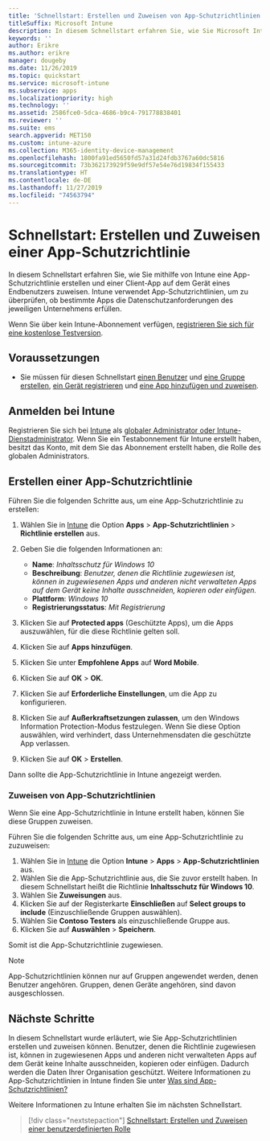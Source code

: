 ```yaml
---
title: 'Schnellstart: Erstellen und Zuweisen von App-Schutzrichtlinien'
titleSuffix: Microsoft Intune
description: In diesem Schnellstart erfahren Sie, wie Sie Microsoft Intune zum Erstellen und Zuweisen von App-Schutzrichtlinien verwenden.
keywords: ''
author: Erikre
ms.author: erikre
manager: dougeby
ms.date: 11/26/2019
ms.topic: quickstart
ms.service: microsoft-intune
ms.subservice: apps
ms.localizationpriority: high
ms.technology: ''
ms.assetid: 2586fce0-5dca-4686-b9c4-791778838401
ms.reviewer: ''
ms.suite: ems
search.appverid: MET150
ms.custom: intune-azure
ms.collection: M365-identity-device-management
ms.openlocfilehash: 1800fa91ed5650fd57a31d24fdb3767a60dc5816
ms.sourcegitcommit: 73b362173929f59e9df57e54e76d19834f155433
ms.translationtype: HT
ms.contentlocale: de-DE
ms.lasthandoff: 11/27/2019
ms.locfileid: "74563794"
---
```

# <a name="quickstart-create-and-assign-an-app-protection-policy"></a>Schnellstart: Erstellen und Zuweisen einer App-Schutzrichtlinie

In diesem Schnellstart erfahren Sie, wie Sie mithilfe von Intune eine App-Schutzrichtlinie erstellen und einer Client-App auf dem Gerät eines Endbenutzers zuweisen. Intune verwendet App-Schutzrichtlinien, um zu überprüfen, ob bestimmte Apps die Datenschutzanforderungen des jeweiligen Unternehmens erfüllen.

Wenn Sie über kein Intune-Abonnement verfügen, [registrieren Sie sich für eine kostenlose Testversion](../fundamentals/free-trial-sign-up.md).

## <a name="prerequisites"></a>Voraussetzungen

- Sie müssen für diesen Schnellstart [einen Benutzer](../fundamentals/quickstart-create-user.md) und [eine Gruppe erstellen](../fundamentals/quickstart-create-group.md), [ein Gerät registrieren](../quickstart-setup-auto-enrollment.md) und [eine App hinzufügen und zuweisen](../quickstart-add-assign-app.md).

## <a name="sign-in-to-intune"></a>Anmelden bei Intune

Registrieren Sie sich bei [Intune](https://aka.ms/intuneportal) als [globaler Administrator oder Intune-Dienstadministrator](../fundamentals/users-add.md#types-of-administrators). Wenn Sie ein Testabonnement für Intune erstellt haben, besitzt das Konto, mit dem Sie das Abonnement erstellt haben, die Rolle des globalen Administrators.

## <a name="create-an-app-protection-policy"></a>Erstellen einer App-Schutzrichtlinie

Führen Sie die folgenden Schritte aus, um eine App-Schutzrichtlinie zu erstellen:

1. Wählen Sie in [Intune](https://aka.ms/intuneportal) die Option **Apps** > **App-Schutzrichtlinien** > **Richtlinie erstellen** aus. 
2. Geben Sie die folgenden Informationen an: 

    - **Name**: *Inhaltsschutz für Windows 10*
    - **Beschreibung**: *Benutzer, denen die Richtlinie zugewiesen ist, können in zugewiesenen Apps und anderen nicht verwalteten Apps auf dem Gerät keine Inhalte ausschneiden, kopieren oder einfügen.*
    - **Plattform**: *Windows 10*
    - **Registrierungsstatus**: *Mit Registrierung*

3. Klicken Sie auf **Protected apps** (Geschützte Apps), um die Apps auszuwählen, für die diese Richtlinie gelten soll.
4. Klicken Sie auf **Apps hinzufügen**.
5. Klicken Sie unter **Empfohlene Apps** auf **Word Mobile**.
5. Klicken Sie auf **OK** > **OK**. 
6. Klicken Sie auf **Erforderliche Einstellungen**, um die App zu konfigurieren.
7. Klicken Sie auf **Außerkraftsetzungen zulassen**, um den Windows Information Protection-Modus festzulegen. Wenn Sie diese Option auswählen, wird verhindert, dass Unternehmensdaten die geschützte App verlassen.
8. Klicken Sie auf **OK** > **Erstellen**.

Dann sollte die App-Schutzrichtlinie in Intune angezeigt werden.

### <a name="assign-the-app-protection-policy"></a>Zuweisen von App-Schutzrichtlinien

Wenn Sie eine App-Schutzrichtlinie in Intune erstellt haben, können Sie diese Gruppen zuweisen. 

Führen Sie die folgenden Schritte aus, um eine App-Schutzrichtlinie zu zuzuweisen:

1. Wählen Sie in [Intune](https://aka.ms/intuneportal) die Option **Intune** > **Apps** > **App-Schutzrichtlinien** aus. 
2. Wählen Sie die App-Schutzrichtlinie aus, die Sie zuvor erstellt haben. In diesem Schnellstart heißt die Richtlinie **Inhaltsschutz für Windows 10**.
3. Wählen Sie **Zuweisungen** aus.
4. Klicken Sie auf der Registerkarte **Einschließen** auf **Select groups to include** (Einzuschließende Gruppen auswählen).
5. Wählen Sie **Contoso Testers** als einzuschließende Gruppe aus.
6. Klicken Sie auf **Auswählen** > **Speichern**. 

Somit ist die App-Schutzrichtlinie zugewiesen.

> [!NOTE]
> App-Schutzrichtlinien können nur auf Gruppen angewendet werden, denen Benutzer angehören. Gruppen, denen Geräte angehören, sind davon ausgeschlossen.

## <a name="next-steps"></a>Nächste Schritte

In diesem Schnellstart wurde erläutert, wie Sie App-Schutzrichtlinien erstellen und zuweisen können. Benutzer, denen die Richtlinie zugewiesen ist, können in zugewiesenen Apps und anderen nicht verwalteten Apps auf dem Gerät keine Inhalte ausschneiden, kopieren oder einfügen. Dadurch werden die Daten Ihrer Organisation geschützt. Weitere Informationen zu App-Schutzrichtlinien in Intune finden Sie unter [Was sind App-Schutzrichtlinien?](app-protection-policy.md)

Weitere Informationen zu Intune erhalten Sie im nächsten Schnellstart.

> [!div class="nextstepaction"]
> [Schnellstart: Erstellen und Zuweisen einer benutzerdefinierten Rolle](../fundamentals/create-custom-role.md)

